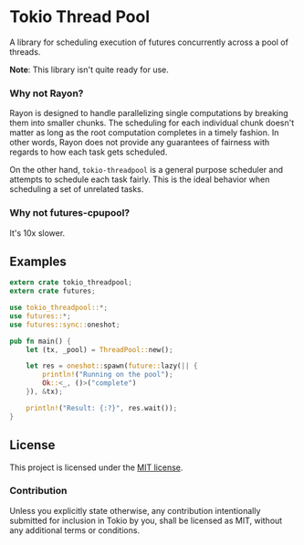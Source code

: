 # Tokio Thread Pool

A library for scheduling execution of futures concurrently across a pool of
threads.

**Note**: This library isn't quite ready for use.

### Why not Rayon?

Rayon is designed to handle parallelizing single computations by breaking them
into smaller chunks. The scheduling for each individual chunk doesn't matter as
long as the root computation completes in a timely fashion. In other words,
Rayon does not provide any guarantees of fairness with regards to how each task
gets scheduled.

On the other hand, `tokio-threadpool` is a general purpose scheduler and
attempts to schedule each task fairly. This is the ideal behavior when
scheduling a set of unrelated tasks.

### Why not futures-cpupool?

It's 10x slower.

## Examples

```rust
extern crate tokio_threadpool;
extern crate futures;

use tokio_threadpool::*;
use futures::*;
use futures::sync::oneshot;

pub fn main() {
    let (tx, _pool) = ThreadPool::new();

    let res = oneshot::spawn(future::lazy(|| {
        println!("Running on the pool");
        Ok::<_, ()>("complete")
    }), &tx);

    println!("Result: {:?}", res.wait());
}
```

## License

This project is licensed under the [MIT license](LICENSE).

### Contribution

Unless you explicitly state otherwise, any contribution intentionally submitted
for inclusion in Tokio by you, shall be licensed as MIT, without any additional
terms or conditions.
